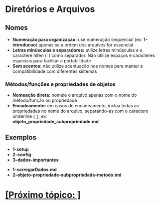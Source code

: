 # Diretórios e Arquivos

## Nomes

- **Numeração para organização:** use numeração sequencial (ex: **1-introducao**) apenas se a ordem dos arquivos for essencial
- **Letras minúsculas e separadores:** utilize letras minúsculas e o caractere hífen (`-`) como separador. Não utilize espaços e caracteres especiais para facilitar a portabilidade
- **Sem acentos:** não utilize acentuação nos nomes para manter a compatibilidade com diferentes sistemas

### Métodos/funções e propriedades de objetos

- **Nomeação direta:** nomeie o arquivo apenas com o nome do método/função ou propriedade
- **Encadeamento:** em casos de encadeamento, inclua todas as propriedades no nome do arquivo, separando-as com o caractere underline (`_`), ex:  
    **objeto_propriedade_subpropriedade.md**

## Exemplos

- **1-setup**
- **2-config**
- **3-dados-importantes**

+ **1-carregarDados.md**
+ **2-objeto-propriedade-subpropriedade-metodo.md**

# [[Próximo tópico: ]]()
